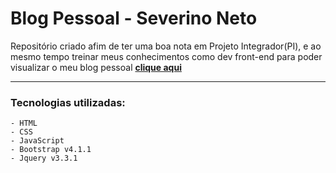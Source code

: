 # Blog Pessoal - Severino Neto

Repositório criado afim de ter uma boa nota em Projeto Integrador(PI), e ao mesmo tempo treinar meus conhecimentos como dev front-end
para poder visualizar o meu blog pessoal
[**clique aqui**](https://oh-netin.github.io/blog-pessoal/index.html) 

----------
### Tecnologias utilizadas:

```
- HTML
- CSS
- JavaScript
- Bootstrap v4.1.1
- Jquery v3.3.1
```


